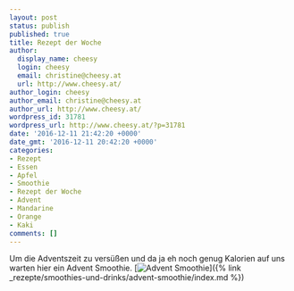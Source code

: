 ```yaml
---
layout: post
status: publish
published: true
title: Rezept der Woche
author:
  display_name: cheesy
  login: cheesy
  email: christine@cheesy.at
  url: http://www.cheesy.at/
author_login: cheesy
author_email: christine@cheesy.at
author_url: http://www.cheesy.at/
wordpress_id: 31781
wordpress_url: http://www.cheesy.at/?p=31781
date: '2016-12-11 21:42:20 +0000'
date_gmt: '2016-12-11 20:42:20 +0000'
categories:
- Rezept
- Essen
- Apfel
- Smoothie
- Rezept der Woche
- Advent
- Mandarine
- Orange
- Kaki
comments: []
---
```

Um die Adventszeit zu versüßen und da ja eh noch genug Kalorien auf uns warten hier ein Advent Smoothie.
[![Advent Smoothie](http://www.cheesy.at/wp-content/uploads/Advent-Smoothie.jpg)]({% link _rezepte/smoothies-und-drinks/advent-smoothie/index.md %})
